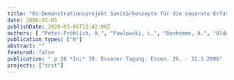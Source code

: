 ```yaml
---
title: "EU-Demonstrationsprojekt Sanitärkonzepte für die separate Erfassung und Behandlung von Urin, Fäkalien und Grauwasser - erste Ergebnisse"
date: 2006-01-01
publishDate: 2020-03-06T12:42:06Z
authors: [ "Peter-Fröhlich, A.", "Pawlowski, L.", "Bonhomme, A.", "Oldenburg, M." ]
publication_types: ["0"]
abstract: ""
featured: false
publication: " p 18 *In:* 39. Essener Tagung. Essen. 29. - 31.3.2006"
projects: ["scst"]
---
```


